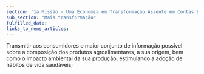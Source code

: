 ```yaml
---
section: '1a Missão - Uma Economia em Transformação Assente em Contas Equilibradas'
sub_section: "Mais transformação"
fulfilled_date:
links_to_news_articles:
---
```


Transmitir aos consumidores o maior conjunto de informação possível sobre a composição dos produtos agroalimentares, a sua origem, bem como o impacto ambiental da sua produção, estimulando a adoção de hábitos de vida saudáveis;